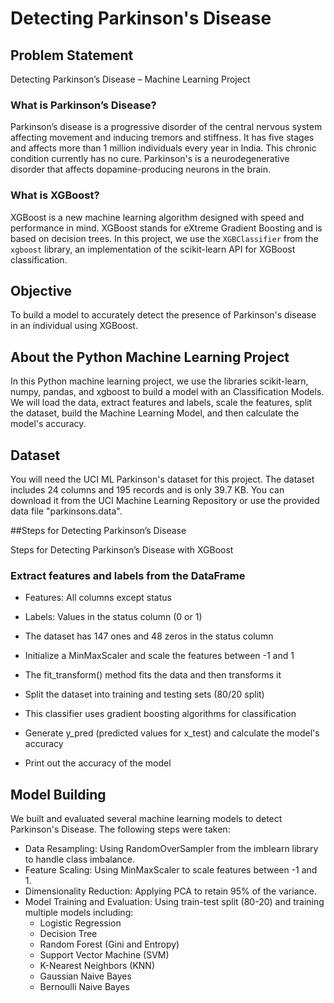 # Detecting Parkinson's Disease

## Problem Statement
Detecting Parkinson’s Disease – Machine Learning Project

### What is Parkinson’s Disease?
Parkinson’s disease is a progressive disorder of the central nervous system affecting movement and inducing tremors and stiffness. It has five stages and affects more than 1 million individuals every year in India. This chronic condition currently has no cure. Parkinson's is a neurodegenerative disorder that affects dopamine-producing neurons in the brain.

### What is XGBoost?
XGBoost is a new machine learning algorithm designed with speed and performance in mind. XGBoost stands for eXtreme Gradient Boosting and is based on decision trees. In this project, we use the `XGBClassifier` from the `xgboost` library, an implementation of the scikit-learn API for XGBoost classification.

## Objective
To build a model to accurately detect the presence of Parkinson's disease in an individual using XGBoost.

## About the Python Machine Learning Project
In this Python machine learning project, we use the libraries scikit-learn, numpy, pandas, and xgboost to build a model with an Classification Models. We will load the data, extract features and labels, scale the features, split the dataset, build the  Machine Learning Model, and then calculate the model's accuracy.

## Dataset
You will need the UCI ML Parkinson's dataset for this project. The dataset includes 24 columns and 195 records and is only 39.7 KB. You can download it from the UCI Machine Learning Repository or use the provided data file "parkinsons.data".

##Steps for Detecting Parkinson’s Disease 

Steps for Detecting Parkinson’s Disease with XGBoost
### Extract features and labels from the DataFrame
- Features: All columns except status
- Labels: Values in the status column (0 or 1)
- The dataset has 147 ones and 48 zeros in the status column
- Initialize a MinMaxScaler and scale the features between -1 and 1
- The fit_transform() method fits the data and then transforms it
- Split the dataset into training and testing sets (80/20 split)

- This classifier uses gradient boosting algorithms for classification
- Generate y_pred (predicted values for x_test) and calculate the model's accuracy
- Print out the accuracy of the model

## Model Building
We built and evaluated several machine learning models to detect Parkinson's Disease. The following steps were taken:

- Data Resampling: Using RandomOverSampler from the imblearn library to handle class imbalance.
- Feature Scaling: Using MinMaxScaler to scale features between -1 and 1.
- Dimensionality Reduction: Applying PCA to retain 95% of the variance.
- Model Training and Evaluation: Using train-test split (80-20) and training multiple models including:
   - Logistic Regression
   - Decision Tree
   - Random Forest (Gini and Entropy)
   - Support Vector Machine (SVM)
   - K-Nearest Neighbors (KNN)
   - Gaussian Naive Bayes
   -  Bernoulli Naive Bayes



